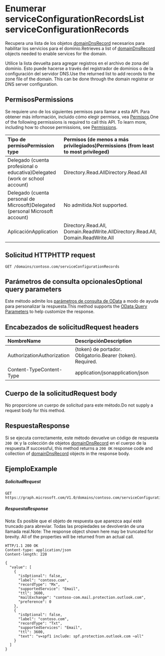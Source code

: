# <a name="list-serviceconfigurationrecords"></a><span data-ttu-id="73e5c-101">Enumerar serviceConfigurationRecords</span><span class="sxs-lookup"><span data-stu-id="73e5c-101">List serviceConfigurationRecords</span></span>

<span data-ttu-id="73e5c-102">Recupera una lista de los objetos [domainDnsRecord](../resources/domaindnsrecord.md) necesarios para habilitar los servicios para el dominio.</span><span class="sxs-lookup"><span data-stu-id="73e5c-102">Retrieves a list of [domainDnsRecord](../resources/domaindnsrecord.md) objects needed to enable services for the domain.</span></span>

<span data-ttu-id="73e5c-p101">Utilice la lista devuelta para agregar registros en el archivo de zona del dominio. Esto puede hacerse a través del registrador de dominios o de la configuración del servidor DNS.</span><span class="sxs-lookup"><span data-stu-id="73e5c-p101">Use the returned list to add records to the zone file of the domain. This can be done through the domain registrar or DNS server configuration.</span></span>

## <a name="permissions"></a><span data-ttu-id="73e5c-105">Permisos</span><span class="sxs-lookup"><span data-stu-id="73e5c-105">Permissions</span></span>

<span data-ttu-id="73e5c-p102">Se requiere uno de los siguientes permisos para llamar a esta API. Para obtener más información, incluido cómo elegir permisos, vea [Permisos](../../../concepts/permissions_reference.md).</span><span class="sxs-lookup"><span data-stu-id="73e5c-p102">One of the following permissions is required to call this API. To learn more, including how to choose permissions, see [Permissions](../../../concepts/permissions_reference.md).</span></span>


|<span data-ttu-id="73e5c-108">Tipo de permiso</span><span class="sxs-lookup"><span data-stu-id="73e5c-108">Permission type</span></span>      | <span data-ttu-id="73e5c-109">Permisos (de menos a más privilegiados)</span><span class="sxs-lookup"><span data-stu-id="73e5c-109">Permissions (from least to most privileged)</span></span>              |
|:--------------------|:---------------------------------------------------------|
|<span data-ttu-id="73e5c-110">Delegado (cuenta profesional o educativa)</span><span class="sxs-lookup"><span data-stu-id="73e5c-110">Delegated (work or school account)</span></span> | <span data-ttu-id="73e5c-111">Directory.Read.All</span><span class="sxs-lookup"><span data-stu-id="73e5c-111">Directory.Read.All</span></span>    |
|<span data-ttu-id="73e5c-112">Delegado (cuenta personal de Microsoft)</span><span class="sxs-lookup"><span data-stu-id="73e5c-112">Delegated (personal Microsoft account)</span></span> | <span data-ttu-id="73e5c-113">No admitida.</span><span class="sxs-lookup"><span data-stu-id="73e5c-113">Not supported.</span></span>    |
|<span data-ttu-id="73e5c-114">Aplicación</span><span class="sxs-lookup"><span data-stu-id="73e5c-114">Application</span></span> | <span data-ttu-id="73e5c-115">Directory.Read.All, Domain.ReadWrite.All</span><span class="sxs-lookup"><span data-stu-id="73e5c-115">Directory.Read.All, Domain.ReadWrite.All</span></span> |

## <a name="http-request"></a><span data-ttu-id="73e5c-116">Solicitud HTTP</span><span class="sxs-lookup"><span data-stu-id="73e5c-116">HTTP request</span></span>
<!-- { "blockType": "ignored" } -->
```http
GET /domains/contoso.com/serviceConfigurationRecords
```

## <a name="optional-query-parameters"></a><span data-ttu-id="73e5c-117">Parámetros de consulta opcionales</span><span class="sxs-lookup"><span data-stu-id="73e5c-117">Optional query parameters</span></span>

<span data-ttu-id="73e5c-118">Este método admite los [parámetros de consulta de OData](http://graph.microsoft.io/docs/overview/query_parameters) a modo de ayuda para personalizar la respuesta.</span><span class="sxs-lookup"><span data-stu-id="73e5c-118">This method supports the [OData Query Parameters](http://graph.microsoft.io/docs/overview/query_parameters) to help customize the response.</span></span>

## <a name="request-headers"></a><span data-ttu-id="73e5c-119">Encabezados de solicitud</span><span class="sxs-lookup"><span data-stu-id="73e5c-119">Request headers</span></span>

| <span data-ttu-id="73e5c-120">Nombre</span><span class="sxs-lookup"><span data-stu-id="73e5c-120">Name</span></span>      |<span data-ttu-id="73e5c-121">Descripción</span><span class="sxs-lookup"><span data-stu-id="73e5c-121">Description</span></span>|
|:----------|:----------|
| <span data-ttu-id="73e5c-122">Authorization</span><span class="sxs-lookup"><span data-stu-id="73e5c-122">Authorization</span></span>  | <span data-ttu-id="73e5c-p103">{token} de portador. Obligatorio.</span><span class="sxs-lookup"><span data-stu-id="73e5c-p103">Bearer {token}. Required.</span></span> |
| <span data-ttu-id="73e5c-125">Content-Type</span><span class="sxs-lookup"><span data-stu-id="73e5c-125">Content-Type</span></span>  | <span data-ttu-id="73e5c-126">application/json</span><span class="sxs-lookup"><span data-stu-id="73e5c-126">application/json</span></span> |

## <a name="request-body"></a><span data-ttu-id="73e5c-127">Cuerpo de la solicitud</span><span class="sxs-lookup"><span data-stu-id="73e5c-127">Request body</span></span>

<span data-ttu-id="73e5c-128">No proporcione un cuerpo de solicitud para este método.</span><span class="sxs-lookup"><span data-stu-id="73e5c-128">Do not supply a request body for this method.</span></span>

## <a name="response"></a><span data-ttu-id="73e5c-129">Respuesta</span><span class="sxs-lookup"><span data-stu-id="73e5c-129">Response</span></span>

<span data-ttu-id="73e5c-130">Si se ejecuta correctamente, este método devuelve un código de respuesta `200 OK` y la colección de objetos [domainDnsRecord](../resources/domaindnsrecord.md) en el cuerpo de la respuesta.</span><span class="sxs-lookup"><span data-stu-id="73e5c-130">If successful, this method returns a `200 OK` response code and collection of [domainDnsRecord](../resources/domaindnsrecord.md) objects in the response body.</span></span>

## <a name="example"></a><span data-ttu-id="73e5c-131">Ejemplo</span><span class="sxs-lookup"><span data-stu-id="73e5c-131">Example</span></span>
##### <a name="request"></a><span data-ttu-id="73e5c-132">Solicitud</span><span class="sxs-lookup"><span data-stu-id="73e5c-132">Request</span></span>

<!-- {
  "blockType": "request",
  "name": "get_serviceconfigurationrecords"
}-->
```http
GET https://graph.microsoft.com/V1.0/domains/contoso.com/serviceConfigurationRecords
```
##### <a name="response"></a><span data-ttu-id="73e5c-133">Respuesta</span><span class="sxs-lookup"><span data-stu-id="73e5c-133">Response</span></span>
<span data-ttu-id="73e5c-p104">Nota: Es posible que el objeto de respuesta que aparezca aquí esté truncado para abreviar. Todas las propiedades se devolverán de una llamada real.</span><span class="sxs-lookup"><span data-stu-id="73e5c-p104">Note: The response object shown here may be truncated for brevity. All of the properties will be returned from an actual call.</span></span>
<!-- {
  "blockType": "response",
  "truncated": true,
  "@odata.type": "microsoft.graph.domainDnsRecord",
  "isCollection": true
} -->
```http
HTTP/1.1 200 OK
Content-type: application/json
Content-length: 220

{
  "value": [
    {
      "isOptional": false,
      "label": "contoso.com",
      "recordType": "Mx",
      "supportedService": "Email",
      "ttl": 3600,
      "mailExchange": "contoso-com.mail.protection.outlook.com",
      "preference": 0
    },
    {
      "isOptional": false,
      "label": "contoso.com",
      "recordType": "Txt",
      "supportedServices": "Email",
      "ttl": 3600,
      "text": "v=spf1 include: spf.protection.outlook.com ~all"
    }
  ]
}
```

<!-- uuid: 8fcb5dbc-d5aa-4681-8e31-b001d5168d79
2015-10-25 14:57:30 UTC -->
<!-- {
  "type": "#page.annotation",
  "description": "List serviceConfigurationRecords",
  "keywords": "",
  "section": "documentation",
  "tocPath": ""
}-->